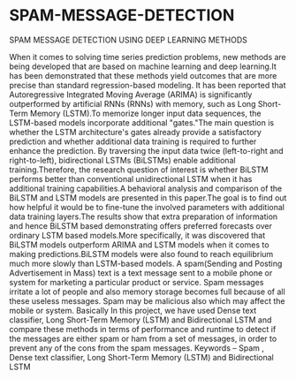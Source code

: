 # SPAM-MESSAGE-DETECTION
SPAM MESSAGE DETECTION USING DEEP LEARNING METHODS

When it comes to solving time series prediction problems, new methods are being developed that are based on
machine learning and deep learning.It has been demonstrated that these methods yield outcomes that are more
precise than standard regression-based modeling.
It has been reported that Autoregressive Integrated Moving Average (ARIMA) is significantly outperformed by
artificial RNNs (RNNs) with memory, such as Long Short-Term Memory (LSTM).To memorize longer input
data sequences, the LSTM-based models incorporate additional "gates."The main question is whether the LSTM
architecture's gates already provide a satisfactory prediction and whether additional data training is required to
further enhance the prediction.
By traversing the input data twice (left-to-right and right-to-left), bidirectional LSTMs (BiLSTMs) enable
additional training.Therefore, the research question of interest is whether BiLSTM performs better than
conventional unidirectional LSTM when it has additional training capabilities.A behavioral analysis and
comparison of the BiLSTM and LSTM models are presented in this paper.The goal is to find out how helpful it
would be to fine-tune the involved parameters with additional data training layers.The
results show that extra preparation of information and hence BiLSTM based demonstrating offers preferred
forecasts over ordinary LSTM based models.More specifically, it was discovered that BiLSTM models
outperform ARIMA and LSTM models when it comes to making predictions.BiLSTM models were also found
to reach equilibrium much more slowly than LSTM-based models.
A spam(Sending and Posting Advertisement in Mass) text is a text message sent to a mobile phone or system
for marketing a particular product or service. Spam messages irritate a lot of people and also memory storage
becomes full because of all these useless messages. Spam may be malicious also which may affect the mobile
or system. Basically In this project, we have used Dense text classifier, Long Short-Term Memory (LSTM) and
Bidirectional LSTM and compare these methods in terms of performance and runtime to detect if the messages
are either spam or ham from a set of messages, in order to prevent any of the cons from the spam messages.
Keywords – Spam , Dense text classifier, Long Short-Term Memory (LSTM) and Bidirectional LSTM
